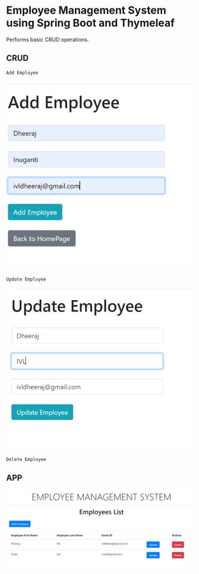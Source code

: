 # Employee Management System using Spring Boot and Thymeleaf 

Performs basic CRUD operations.

## CRUD 

```bash
Add Employee
```
![Add employee](https://github.com/ivldheeraj/EMS/blob/618319bf0e06b46ae4fae92c88f65c884bfbfeae/ems-1.png)

```bash
Update Employee
```
![update employee](https://github.com/ivldheeraj/EMS/blob/618319bf0e06b46ae4fae92c88f65c884bfbfeae/ems-3.png)

```bash
Delete Employee
```
## APP
![employee](https://github.com/ivldheeraj/EMS/blob/618319bf0e06b46ae4fae92c88f65c884bfbfeae/ems-2.png)
